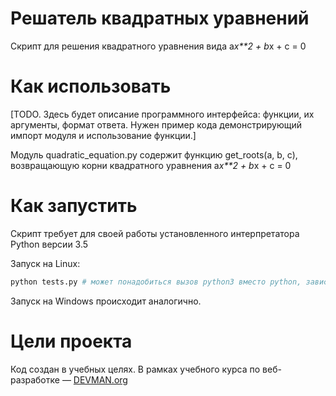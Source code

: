 # Решатель квадратных уравнений

Скрипт для решения квадратного уравнения вида a*x**2 + b*x + c = 0

# Как использовать

[TODO. Здесь будет описание программного интерфейса: функции, их аргументы, формат ответа. Нужен пример кода демонстрирующий импорт модуля и использование функции.]

Модуль quadratic_equation.py содержит функцию get_roots(a, b, c), возвращающую корни квадратного уравнения a*x**2 + b*x + c = 0

# Как запустить

Скрипт требует для своей работы установленного интерпретатора Python версии 3.5

Запуск на Linux:

```bash
python tests.py # может понадобиться вызов python3 вместо python, зависит от настроек операционной системы
```

Запуск на Windows происходит аналогично.

# Цели проекта

Код создан в учебных целях. В рамках учебного курса по веб-разработке ― [DEVMAN.org](https://devman.org)
